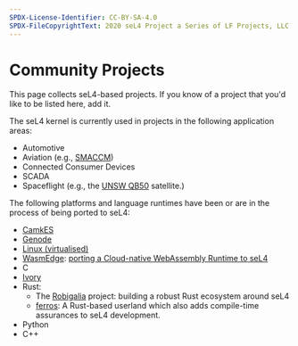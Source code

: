 ```yaml
---
SPDX-License-Identifier: CC-BY-SA-4.0
SPDX-FileCopyrightText: 2020 seL4 Project a Series of LF Projects, LLC.
---
```


# Community Projects

This page collects seL4-based projects. If you know of a project that
you'd like to be listed here, add it.

The seL4 kernel is currently used in projects in the following application areas:

- Automotive
- Aviation (e.g.,
        [SMACCM](https://trustworthy.systems/projects/TS/SMACCM/))
- Connected Consumer Devices
- SCADA
- Spaceflight (e.g., the
        [UNSW QB50](https://trustworthy.systems/projects/TS/qb50) satellite.)

The following platforms and language runtimes have been or are in the
process of being ported to seL4:

- [CamkES](https://trustworthy.systems/projects/TS/trustcomp)
- [Genode](http://genode.org/about/index)
- [Linux (virtualised)](https://trustworthy.systems/projects/TS/virtualisation/about)
- [WasmEdge](https://github.com/WasmEdge/WasmEdge): [porting a Cloud-native WebAssembly Runtime to seL4](https://github.com/second-state/wasmedge-seL4)
- C
- [Ivory](http://ivorylang.org/ivory-introduction.html)
- Rust:
  - The [Robigalia](https://rbg.systems) project:
      building a robust Rust ecosystem around seL4
  - [ferros](https://github.com/auxoncorp/ferros):
      A Rust-based userland which also adds compile-time assurances to seL4 development.
- Python
- C++

